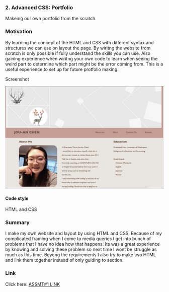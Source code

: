 ### 2. Advanced CSS: Portfolio

Makeing our own portfolio from the scratch. 


### Motivation

By learning the concept of the HTML and CSS with different syntax and structures we can use on layout the page. By wiritng the website from scratch is only possible if fully understand the skills you can use. Also gaining experience when wiritng your own code to learn when seeing the weird part to determine which part might be the error coming from. This is a useful experience to set up for future protfolio making.  


Screenshot

![Screenshot of HW website](/assets/image/website.png)

#### Code style

HTML and CSS


### Summary

I make my own website and layout by using HTML and CSS. Because of my complicated framing when I come to media queries I get into bunch of problems that I have no idea how that happens. Its was a great experience by knowing and solving these problem so next time I wont be struggle as much as this time. Beyong the requirements I also try to make two HTML and link them together instead of only guiding to section. 


### Link

Click here: [ASSMT#1 LINK](https://anniechen9025.github.io/HW-01/) 

